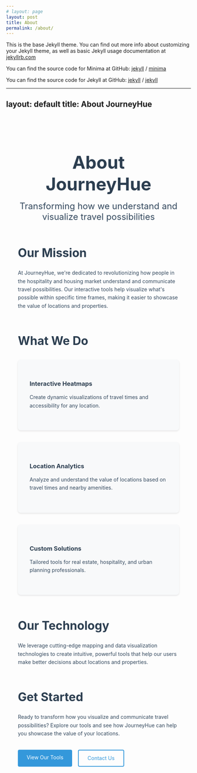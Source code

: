 ```yaml
---
# layout: page
layout: post
title: About
permalink: /about/
---
```


This is the base Jekyll theme. You can find out more info about customizing your Jekyll theme, as well as basic Jekyll usage documentation at [jekyllrb.com](https://jekyllrb.com/)

You can find the source code for Minima at GitHub:
[jekyll][jekyll-organization] /
[minima](https://github.com/jekyll/minima)

You can find the source code for Jekyll at GitHub:
[jekyll][jekyll-organization] /
[jekyll](https://github.com/jekyll/jekyll)


[jekyll-organization]: https://github.com/jekyll

---
layout: default
title: About JourneyHue
---

<div class="about-container">
  <header class="about-header">
    <h1>About JourneyHue</h1>
    <p class="lead">Transforming how we understand and visualize travel possibilities</p>
  </header>

  <section class="about-section">
    <h2>Our Mission</h2>
    <p>At JourneyHue, we're dedicated to revolutionizing how people in the hospitality and housing market understand and communicate travel possibilities. Our interactive tools help visualize what's possible within specific time frames, making it easier to showcase the value of locations and properties.</p>
  </section>

  <section class="about-section">
    <h2>What We Do</h2>
    <div class="features-grid">
      <div class="feature-card">
        <h3>Interactive Heatmaps</h3>
        <p>Create dynamic visualizations of travel times and accessibility for any location.</p>
      </div>
      <div class="feature-card">
        <h3>Location Analytics</h3>
        <p>Analyze and understand the value of locations based on travel times and nearby amenities.</p>
      </div>
      <div class="feature-card">
        <h3>Custom Solutions</h3>
        <p>Tailored tools for real estate, hospitality, and urban planning professionals.</p>
      </div>
    </div>
  </section>

  <section class="about-section">
    <h2>Our Technology</h2>
    <p>We leverage cutting-edge mapping and data visualization technologies to create intuitive, powerful tools that help our users make better decisions about locations and properties.</p>
  </section>

  <section class="about-section">
    <h2>Get Started</h2>
    <p>Ready to transform how you visualize and communicate travel possibilities? Explore our tools and see how JourneyHue can help you showcase the value of your locations.</p>
    <div class="cta-buttons">
      <a href="/" class="button primary">View Our Tools</a>
      <a href="mailto:contact@journeyhue.com" class="button secondary">Contact Us</a>
    </div>
  </section>
</div>

<style>
.about-container {
  max-width: 1200px;
  margin: 0 auto;
  padding: 2rem;
}

.about-header {
  text-align: center;
  margin-bottom: 4rem;
}

.about-header h1 {
  font-size: 3rem;
  color: #2c3e50;
  margin-bottom: 1rem;
}

.lead {
  font-size: 1.5rem;
  color: #34495e;
  max-width: 800px;
  margin: 0 auto;
}

.about-section {
  margin-bottom: 4rem;
}

.about-section h2 {
  color: #2c3e50;
  margin-bottom: 1.5rem;
  font-size: 2rem;
}

.about-section p {
  color: #34495e;
  line-height: 1.6;
  margin-bottom: 1.5rem;
}

.features-grid {
  display: grid;
  grid-template-columns: repeat(auto-fit, minmax(300px, 1fr));
  gap: 2rem;
  margin-top: 2rem;
}

.feature-card {
  background: #f8f9fa;
  padding: 2rem;
  border-radius: 8px;
  box-shadow: 0 2px 4px rgba(0,0,0,0.1);
}

.feature-card h3 {
  color: #2c3e50;
  margin-bottom: 1rem;
}

.cta-buttons {
  display: flex;
  gap: 1rem;
  margin-top: 2rem;
}

.button {
  display: inline-block;
  padding: 0.8rem 1.5rem;
  border-radius: 4px;
  text-decoration: none;
  transition: all 0.2s;
}

.button.primary {
  background: #3498db;
  color: white;
}

.button.secondary {
  background: transparent;
  border: 2px solid #3498db;
  color: #3498db;
}

.button:hover {
  transform: translateY(-2px);
  box-shadow: 0 4px 8px rgba(0,0,0,0.1);
}

@media (max-width: 768px) {
  .about-header h1 {
    font-size: 2.5rem;
  }
  
  .lead {
    font-size: 1.2rem;
  }
  
  .cta-buttons {
    flex-direction: column;
  }
  
  .features-grid {
    grid-template-columns: 1fr;
  }
}
</style>
